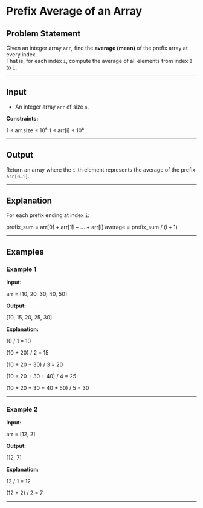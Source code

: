 # Prefix Average of an Array

## Problem Statement
Given an integer array `arr`, find the **average (mean)** of the prefix array at every index.  
That is, for each index `i`, compute the average of all elements from index `0` to `i`.

---

## Input
- An integer array `arr` of size `n`.

**Constraints:**

1 ≤ arr.size ≤ 10⁵
1 ≤ arr[i] ≤ 10⁶


---

## Output
Return an array where the `i`-th element represents the average of the prefix `arr[0…i]`.

---

## Explanation
For each prefix ending at index `i`:

prefix_sum = arr[0] + arr[1] + ... + arr[i]
average = prefix_sum / (i + 1)


---

## Examples

### Example 1
**Input:**

arr = [10, 20, 30, 40, 50]


**Output:**

[10, 15, 20, 25, 30]


**Explanation:**

10 / 1 = 10

(10 + 20) / 2 = 15

(10 + 20 + 30) / 3 = 20

(10 + 20 + 30 + 40) / 4 = 25

(10 + 20 + 30 + 40 + 50) / 5 = 30


---

### Example 2
**Input:**

arr = [12, 2]


**Output:**

[12, 7]


**Explanation:**

12 / 1 = 12

(12 + 2) / 2 = 7


---
